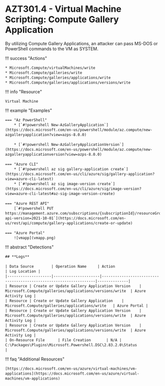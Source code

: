 # AZT301.4 - Virtual Machine Scripting: Compute Gallery Application

By utilizing Compute Gallery Applications, an attacker can pass MS-DOS or PowerShell commands to the VM as SYSTEM.

!!! success "Actions"

	* Microsoft.Compute/virtualMachines/write
	* Microsoft.Compute/galleries/write
	* Microsoft.Compute/galleries/applications/write
	* Microsoft.Compute/galleries/applications/versions/write

!!! info "Resource" 

	Virtual Machine

!!! example "Examples"

    === "Az PowerShell"
    	* [`#!powershell New-AzGalleryApplication`](https://docs.microsoft.com/en-us/powershell/module/az.compute/new-azgalleryapplication?view=azps-8.0.0)

    	* [`#!powershell New-AzGalleryApplicationVersion`](https://docs.microsoft.com/en-us/powershell/module/az.compute/new-azgalleryapplicationversion?view=azps-8.0.0)

    === "Azure CLI"
        * [`#!powershell az sig gallery-application create`](https://docs.microsoft.com/en-us/cli/azure/sig/gallery-application?view=azure-cli-latest)
		* [`#!powershell az sig image-version create`](https://docs.microsoft.com/en-us/cli/azure/sig/image-version?view=azure-cli-latest#az-sig-image-version-create)
	
    === "Azure REST API"	
		[`#!powershell PUT https://management.azure.com/subscriptions/{subscriptionId}/resourceGroups/{resourceGroupName}/providers/Microsoft.Compute/galleries/{galleryName}/applications/{galleryApplicationName}?api-version=2021-10-01`](https://docs.microsoft.com/en-us/rest/api/compute/gallery-applications/create-or-update)

    === "Azure Portal"
    	![vmapp](vmapp.png)

 
!!! abstract "Detections"

	## **Logs** 

    | Data Source        | Operation Name     | Action                                                            | Log Location |
    |--------------------|---------------------|-------------------------------------------------------------------|--------------|
    | Resource | Create or Update Gallery Application Version	 | Microsoft.Compute/galleries/applications/versions/write	| Azure Activity Log |
    | Resource | Create or Update Gallery Application	 | Microsoft.Compute/galleries/applications/write	| Azure Portal |
    | Resource | Create or Update Gallery Application Version	 | Microsoft.Compute/galleries/applications/versions/write	| Azure Activity Log |
    | Resource | Create or Update Gallery Application Version	 | Microsoft.Compute/galleries/applications/versions/write	| Azure Activity Log |
	| On-Resource File      | File Creation       | N/A |  C:\Packages\Plugins\Microsoft.Powershell.DSC\2.83.2.0\Status            | 

!!! faq "Additional Resources"

	[https://docs.microsoft.com/en-us/azure/virtual-machines/vm-applications](https://docs.microsoft.com/en-us/azure/virtual-machines/vm-applications)